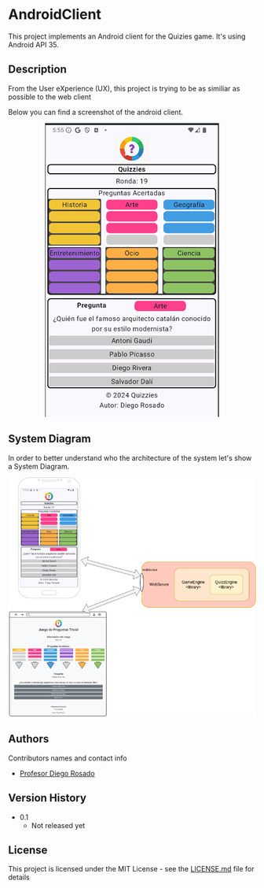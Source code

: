 # AndroidClient

This project implements an Android client for the Quizies game.
It's using Android API 35.

## Description

From the User eXperience (UX), this project is trying to be as similiar as possible to the web client

Below you can find a screenshot of the android client.

<div align='center'>
  <img alt="Android Client" src="readme/android_client.png" >
</div>

## System Diagram

In order to better understand who the architecture of the system let's show a System Diagram.

<div align='center'>
  <img alt="System Diagram" src="../miscellaneous/diagram/system_diagram.png" >
</div>

## Authors

Contributors names and contact info

* [Profesor Diego Rosado](https://github.com/ProfesorDiegoRosado)


## Version History

* 0.1
    * Not released yet

## License

This project is licensed under the MIT License - see the [LICENSE.md](LICENSE.md) file for details
